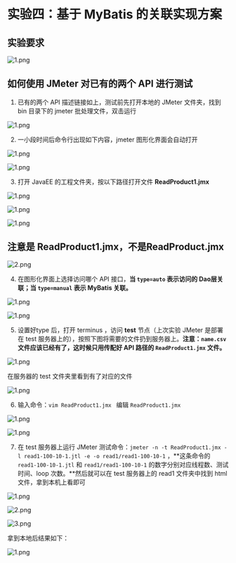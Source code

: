 # 实验四：基于 MyBatis 的关联实现方案

## 实验要求

![1.png](https://s2.loli.net/2024/10/29/C3luTOAIHUj5tnE.png)



## 如何使用 JMeter 对已有的两个 API 进行测试

1. 已有的两个 API 描述链接如上，测试前先打开本地的 JMeter 文件夹，找到 bin 目录下的 jmeter 批处理文件，双击运行

![1.png](https://s2.loli.net/2024/10/29/8MwHV3GJIBXYKiT.png)



2. 一小段时间后命令行出现如下内容，jmeter 图形化界面会自动打开

![1.png](https://s2.loli.net/2024/10/29/qICPKb46zUSEs2B.png)

![1.png](https://s2.loli.net/2024/10/29/AwVIeWx62MXNzZm.png)



3. 打开 JavaEE 的工程文件夹，按以下路径打开文件 **ReadProduct1.jmx** 

![1.png](https://s2.loli.net/2024/10/29/wOYloMc3LryCi8u.png) 

![1.png](https://s2.loli.net/2024/10/29/vq4eBUOCH8YQukP.png)

![1.png](https://s2.loli.net/2024/10/29/ZUqPBV7JrGSaow9.png)

## 注意是 ReadProduct1.jmx，不是ReadProduct.jmx

![2.png](https://s2.loli.net/2024/10/29/fDwlCIP4kEgiNt7.png)



4. 在图形化界面上选择访问哪个 API 接口，**当 `type=auto` 表示访问的 Dao层关联；当 `type=manual` 表示 MyBatis 关联。**

![1.png](https://s2.loli.net/2024/10/29/tZT9gSR6L2oBu7M.png)

![1.png](https://s2.loli.net/2024/10/29/C3luTOAIHUj5tnE.png)



5. 设置好type 后，打开 terminus ，访问 **test** 节点（上次实验 JMeter 是部署在 test 服务器上的），按照下图将需要的文件扔到服务器上。**注意：`name.csv` 文件应该已经有了，这时候只用传配好 API 路径的 `ReadProduct1.jmx` 文件。**

![1.png](https://s2.loli.net/2024/10/29/Hep3TFM2EY56wi1.png)



在服务器的 test 文件夹里看到有了对应的文件

![1.png](https://s2.loli.net/2024/10/29/TnbPqQBE1lNoV8c.png)



6. 输入命令：`vim ReadProduct1.jmx ` 编辑 `ReadProduct1.jmx`

![1.png](https://s2.loli.net/2024/10/29/gF7ZavRPI5i1yjK.png)

![1.png](https://s2.loli.net/2024/10/29/yO1DvduULpZzWSb.png)



7. 在 test 服务器上运行 JMeter 测试命令：`jmeter -n -t ReadProduct1.jmx -l read1-100-10-1.jtl -e -o read1/read1-100-10-1` ，**这条命令的 `read1-100-10-1.jtl` 和 `read1/read1-100-10-1` 的数字分别对应线程数、测试时间、loop 次数。**然后就可以在 test 服务器上的 read1 文件夹中找到 html 文件，拿到本机上看即可

![1.png](https://s2.loli.net/2024/10/29/T7jydmhrWNoVZUp.png)

![2.png](https://s2.loli.net/2024/10/29/uNUCTgkBliEJVaI.png)

![3.png](https://s2.loli.net/2024/10/29/8NgOdMpfn6j4uVR.png)



拿到本地后结果如下：

![1.png](https://s2.loli.net/2024/10/29/kPonWdYSGmBjfqT.png)

